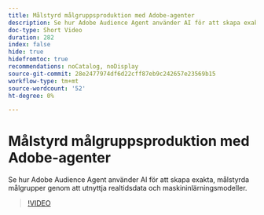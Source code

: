 ```yaml
---
title: Målstyrd målgruppsproduktion med Adobe-agenter
description: Se hur Adobe Audience Agent använder AI för att skapa exakta, målstyrda målgrupper genom att utnyttja realtidsdata och maskininlärningsmodeller.
doc-type: Short Video
duration: 282
index: false
hide: true
hidefromtoc: true
recommendations: noCatalog, noDisplay
source-git-commit: 28e2477974df6d22cff87eb9c242657e23569b15
workflow-type: tm+mt
source-wordcount: '52'
ht-degree: 0%

---
```



# Målstyrd målgruppsproduktion med Adobe-agenter

Se hur Adobe Audience Agent använder AI för att skapa exakta, målstyrda målgrupper genom att utnyttja realtidsdata och maskininlärningsmodeller.

<!-- 62_S653_3442539_281_goaldriven-audience-creation-with-adobe-agents -->
>[!VIDEO](https://video.tv.adobe.com/v/3460301/?learn=on&enablevpops=true&captions=swe)
